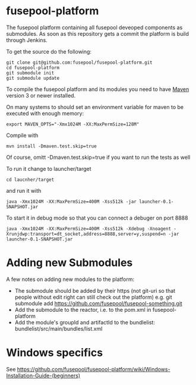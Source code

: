 fusepool-platform
=================

The fusepool platform containing all fusepool deveoped components as submodules. As soon as this repository
gets a commit the platform is build through Jenkins.

To get the source do the following:

    git clone git@github.com:fusepool/fusepool-platform.git
    cd fusepool-platform
    git submodule init
    git submodule update

To compile the fusepool platform and its modules you need to have [Maven](http://maven.apache.org/)
version 3 or newer installed.

On many systems to should set an environment variable for maven to be executed with enough memory:

    export MAVEN_OPTS="-Xmx1024M -XX:MaxPermSize=128M"

Compile with

    mvn install -Dmaven.test.skip=true

Of course, omitt -Dmaven.test.skip=true if you want to run the tests as well

To run it change to launcher/target 

    cd laucnher/target

and run it with

    java -Xmx1024M -XX:MaxPermSize=400M -Xss512k -jar launcher-0.1-SNAPSHOT.jar

To start it in debug mode so that you can connect a debuger on port 8888

    java -Xmx1024M -XX:MaxPermSize=400M -Xss512k -Xdebug -Xnoagent -Xrunjdwp:transport=dt_socket,address=8888,server=y,suspend=n -jar launcher-0.1-SNAPSHOT.jar 


Adding new Submodules
=====================
A few notes on adding new modules to the platform:

- The submodule should be added by their https (not git-uri so that people without edit right can still check out the platform)
  e.g. git submodule add https://github.com/fusepool/fusepool-something.git
- Add the submodule to the reactor, i.e. to the pom.xml in fusepool-platform
- Add the module's groupId and artifactId to the bundlelist: bundlelist/src/main/bundles/list.xml

Windows specifics
=================

See https://github.com/fusepool/fusepool-platform/wiki/Windows-Installation-Guide-(beginners)
